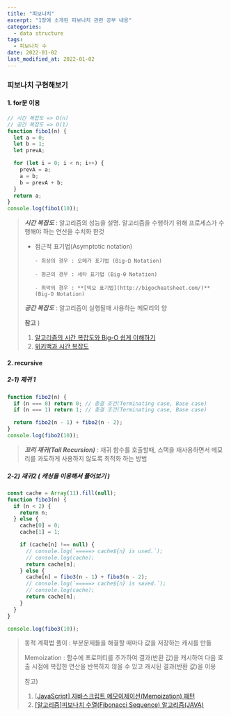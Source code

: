 ```yaml
---
title: "피보나치"
excerpt: "1장에 소개된 피보나치 관련 공부 내용"
categories:
  - data structure
tags:
  - 피보나치 수
date: 2022-01-02
last_modified_at: 2022-01-02
---
```


### 피보나치 구현해보기

#### 1. for문 이용

```javascript
// 시간 복잡도 => O(n)
// 공간 복잡도 => O(1)
function fibo1(n) {
  let a = 0;
  let b = 1;
  let prevA;

  for (let i = 0; i < n; i++) {
    prevA = a;
    a = b;
    b = prevA + b;
  }
  return a;
}
console.log(fibo1(10));
```

> **_시간 복잡도_** : 알고리즘의 성능을 설명. 알고리즘을 수행하기 위해 프로세스가 수행해야 하는 연산을 수치화 한것
>
> - 점근적 표기법(Asymptotic notation)
>
>       - 최상의 경우 : 오메가 표기법 (Big-Ω Notation)
>
>       - 평균의 경우 : 세타 표기법 (Big-θ Notation)
>
>       - 최악의 경우 : **[빅오 표기법](http://bigocheatsheet.com/)** (Big-O Notation)
>
> **_공간 복잡도_** : 알고리즘이 실행될때 사용하는 메모리의 양
>
> **참고** )
>
> 1. [알고리즘의 시간 복잡도와 Big-O 쉽게 이해하기](https://blog.chulgil.me/algorithm/)
> 2. [위키백과 시간 복잡도](https://ko.wikipedia.org/wiki/%EC%8B%9C%EA%B0%84_%EB%B3%B5%EC%9E%A1%EB%8F%84)

#### 2. recursive

##### 2-1) 재귀 1

```javascript
function fibo2(n) {
  if (n === 0) return 0; // 종결 조건(Terminating case, Base case)
  if (n === 1) return 1; // 종결 조건(Terminating case, Base case)

  return fibo2(n - 1) + fibo2(n - 2);
}
console.log(fibo2(10));
```

> **_꼬리 재귀(Tail Recursion)_** : 재귀 함수를 호출할때, 스택을 재사용하면서 메모리를 과도하게 사용하지 않도록 최적화 하는 방법

##### 2-2) 재귀2 ( 캐싱을 이용해서 풀어보기 )

```javascript
const cache = Array(11).fill(null);
function fibo3(n) {
  if (n < 2) {
    return n;
  } else {
    cache[0] = 0;
    cache[1] = 1;

    if (cache[n] !== null) {
      // console.log(`=====> cache${n} is used.`);
      // console.log(cache);
      return cache[n];
    } else {
      cache[n] = fibo3(n - 1) + fibo3(n - 2);
      // console.log(`=====> cache${n} is saved.`);
      // console.log(cache);
      return cache[n];
    } 
  }
}

console.log(fibo3(10));
```

> 동적 계획법 풀이 : 부분문제들을 해결할 때마다 값을 저장하는 캐시를 만듦
>
> Memoization : 함수에 프로퍼티를 추가하여 결과(반환 값)을 캐시하여 다음 호출 시점에 복잡한 연산을 반복하지 않을 수 있고 캐시된 결과(반환 값)을 이용
>
> 참고)
>
> 1. [[JavaScript\] 자바스크립트 메모이제이션(Memoization) 패턴](https://blog.naver.com/websearch/221466383566)
> 2. [[알고리즘]피보나치 수열(Fibonacci Sequence) 알고리즘(JAVA)](https://earthteacher.tistory.com/44)
